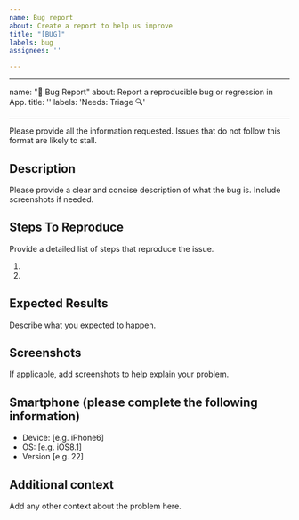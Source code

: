 ```yaml
---
name: Bug report
about: Create a report to help us improve
title: "[BUG]"
labels: bug
assignees: ''

---
```


---
name: "🐛 Bug Report"
about: Report a reproducible bug or regression in App.
title: ''
labels: 'Needs: Triage :mag:'

---

Please provide all the information requested. Issues that do not follow this format are likely to stall.

## Description
Please provide a clear and concise description of what the bug is. Include screenshots if needed.

## Steps To Reproduce
Provide a detailed list of steps that reproduce the issue.

1.
2.

## Expected Results
Describe what you expected to happen.

## Screenshots
If applicable, add screenshots to help explain your problem.

## Smartphone (please complete the following information)
 - Device: [e.g. iPhone6]
 - OS: [e.g. iOS8.1]
 - Version [e.g. 22]

## Additional context
Add any other context about the problem here.
